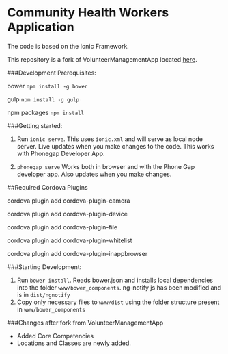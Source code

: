 Community Health Workers Application
==========

The code is based on the Ionic Framework.

This repository is a fork of VolunteerManagementApp located [here](https://github.com/DataAnalyticsinStudentHands/VolunteerManagementApp).

###Development Prerequisites:

bower `npm install -g bower`

gulp `npm install -g gulp`

npm packages `npm install`


###Getting started:

1. Run `ionic serve`. This uses `ionic.xml` and will serve as local node server. Live updates when you make changes to the code. This works with Phonegap Developer App.

2. `phonegap serve`
Works both in browser and with the Phone Gap developer app. Also updates when you make changes.



##Required Cordova Plugins

cordova plugin add cordova-plugin-camera

cordova plugin add cordova-plugin-device

cordova plugin add cordova-plugin-file

cordova plugin add cordova-plugin-whitelist

cordova plugin add cordova-plugin-inappbrowser

###Starting Development:

1. Run `bower install`. Reads bower.json and installs local dependencies into the folder `www/bower_components`. ng-notify js has been modified and is in `dist/ngnotify`
2. Copy only necessary files to `www/dist` using the folder structure present in `www/bower_components`

###Changes after fork from VolunteerManagementApp
- Added Core Competencies
- Locations and Classes are newly added.
